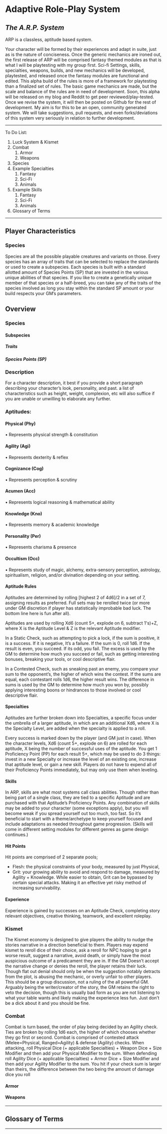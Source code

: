# Adaptive Role-Play System
## _The A.R.P. System_



ARP is a classless, aptitude based system.


Your character will be formed by their experiences and adapt in suite, just as is the nature of conciseness. Once the generic mechanics are ironed out, the first release of ARP will be comprised fantasy themed modules as that is what I will be playtesting with my group first. Sci-fi Settings, skills, specialties, weapons, builds, and new mechanics will be developed, playtested, and released once the fantasy modules are functional and edited. This alpha build of the rules is more of a framework for playtesting than a finalized set of rules. The basic game mechanics are made, but the scale and balance of the rules are in need of development. Soon, this alpha will be released on my blog and Reddit to get peer reviewed/play-tested. Once we revise the system, it will then be posted on Github for the rest of development. My aim is for this to be an open, community generated system. We will take suggestions, pull requests, and even forks/deviations of this system very seriously in relation to further development.



---
To Do List:
1. Luck System & Kismet
2. Combat
   1. Armor
   2. Weapons
3. Species
4. Example Specialties
   1. Fantasy
   2. Sci-Fi
   3. Animals
5. Example Skills
   1. Fantasy
   2. Sci-Fi
   3. Animals
6. Glossary of Terms
---



## Player Characteristics
### Species
Species are all the possible playable creatures and variants on those.
Every species has an array of traits that can be selected to replace the standards or used to create a subspecies.
Each species is built with a standard allotted amount of Species Points (SP) that are invested in the various unique abilities of that species.
If you like to create a genetically unique member of that species or a half-breed, you can take any of the traits of the species involved as long you stay within the standard SP amount or your build respects your GM’s parameters.



## Overview
### Species




#### Subspecies




##### Traits




##### Species Points (SP)




### Description
For a character description, it best if you provide a short paragraph describing your character’s look, personality, and past. a list of characteristics such as height, weight, complexion, etc will also suffice if you are unable or unwilling to elaborate any further.



### Aptitudes:
#### Physical (Phy)
•    Represents physical strength & constitution
#### Agility (Agi)
•    Represents dexterity & reflex
#### Cognizance (Cog)
•    Represents perception & scrutiny
#### Acumen (Acc)
•    Represents logical reasoning & mathematical ability
#### Knowledge (Kno)
•    Represents memory & academic knowledge
#### Personality (Per)
•    Represents charisma & presence
#### Occultism (Occ)
•    Represents study of magic, alchemy, extra-sensory perception, astrology, spiritualism, religion, and/or divination depending on your setting.



#### Aptitude Rules
Aptitudes are determined by rolling [highest 2 of 4d6]/2 in a set of 7, assigning results as preferred.
Full sets may be rerolled twice (or more under GM discretion if player has statistically improbable bad luck.
The bottom line here is fun after all).



Aptitudes are used by rolling Xd6 (count 5+, explode on 6, subtract 1's)+Z, where X is the Aptitude Level & Z is the relevant Aptitude modifier.



In a Static Check, such as attempting to pick a lock, if the sum is positive, it is a success.
If it is negative, It’s a failure. If the sum is 0, roll 1d6. If the result is even, you succeed. If its odd, you fail.
The excess is used by the GM to determine how much you succeed or fail, such as getting interesting bonuses, breaking your tools, or cool descriptive flair.



In a Contested Check, such as sneaking past an enemy, you compare your sum to the opponent’s, the higher of which wins the contest.
If the sums are equal, each contestant rolls 1d6, the higher result wins.
The difference in sums is used by the GM to determine how much you won by, possibly applying interesting boons or hindrances to those involved or cool descriptive flair.



#### Specialties
Aptitudes are further broken down into Specialties, a specific focus under the umbrella of a larger aptitude, in which are an additional Xd6, where X is the Specialty Level, are added when the specialty is applied to a roll.



Every success is marked down by the player (and GM just in case).
When the character levels, Xd6 (count 5+, explode on 6) are rolled for each aptitude, X being the number of successful uses of the aptitude.
You get 1 Proficiency Point (PP) for each result 5+, which may be used to do 3 things: invest in a new Specialty or increase the level of an existing one, increase that aptitude level, or gain a new skill.
Players do not have to expend all of their Proficiency Points immediately, but may only use them when leveling.



#### Skills
In ARP, skills are what most systems call class abilities.
Though rather than being part of a single class, they are tied to a specific Aptitude and are purchased with that Aptitude’s Proficiency Points.
Any combination of skills may be added to your character (some exceptions apply), but you will become weak if you spread yourself out too much, too fast.
So it’s beneficial to start with a theme/archetype to keep yourself focused and include adaptations as needed throughout game progression.
(Skills will come in different setting modules for different genres as game design continues.)




#### Hit Points
Hit points are comprised of 2 separate pools;
* Flesh: the physical constraints of your body, measured by just Physical,
* Grit: your growing ability to avoid and respond to damage, measured by Agility + Knowledge.
While easier to obtain, Grit can be bypassed by certain special attacks.
Making it an effective yet risky method of increasing survivability.



#### Experience
Experience is gained by successes on an Aptitude Check, completing story relevant objectives, creative thinking, teamwork, and excellent roleplay.



### Kismet
The Kismet economy is designed to give players the ability to nudge the stories narrative in a direction beneficial to them.
Players may expend kismet to reroll dice of their choice, ask a reroll for NPC hoping to get a worse result, suggest a narrative, avoid death, or simply have the most auspicious outcome of a predicament they are in.
If the GM Doesn’t accept the narrative change or denies the reroll, the player retains their luck.
Though flat out denial should only be when the suggestion notably detracts from the plot, is abusing the mechanic, or overly unfair to other players.
This should be a group discussion, not a ruling of the all powerful GM.
Arguably being the writer/creator of the story, the GM retains the right to veto the decision, though this is usually bad form as you are not listening to what your table wants and likely making the experience less fun.
Just don’t be a dick about it and you should be fine.



### Combat
Combat is turn based, the order of play being decided by an Agility check.
Ties are broken by rolling 1d6 each, the higher of which chooses whether they go first or second.
Combat is comprised of contested attack (Melee=Physical, Ranged=Agility) & defense (Agility) checks. When attacking, roll Physical Dice (+ applicable Specialties) + Weapon Dice + Size Modifier and then add your Physical Modifier to the sum.
When defending roll Agility Dice (+ applicable Specialties) + Armor Dice + Size Modifier and then add your Agility Modifier to the sum.
You hit if your check sum is larger than theirs, the difference between the two being the amount of damage dice you roll



#### Armor




#### Weapons




---
## Glossary of Terms




---
